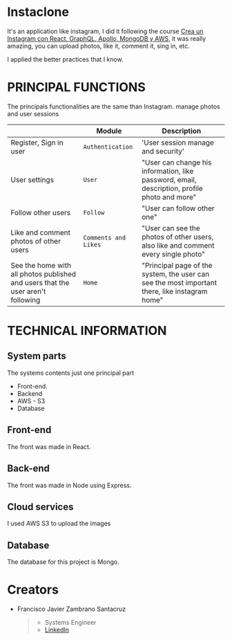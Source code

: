 # Instaclone
It's an application like instagram, I did it following the course [Crea un Instagram con React, GraphQL, Apollo, MongoDB y AWS](https://www.udemy.com/course/crea-tu-red-social-con-react-graphql-apollo-mongodb-y-aws/), it was really amazing, you can upload photos, like it, comment it, sing in, etc.

I applied the better practices that I know.

# PRINCIPAL FUNCTIONS
The principals functionalities are the same than Instagram.
manage photos and user sessions

|                |Module                          |Description                         |
|----------------|-------------------------------|-----------------------------|
|Register, Sign in user|`Authentication`            |'User session manage and security'            |
|User settings          |`User`            |"User can change his information, like password, email, description, profile photo and more"            |
|Follow other users          |`Follow`            |"User can follow other one"            |
|Like and comment photos of other users          |`Comments and Likes`            |"User can see the photos of other users, also like and comment every single photo"            |
|See the home with all photos published and users that the user aren't following          |`Home`            |"Principal page of the system, the user can see the most important there, like instagram home"            |
# TECHNICAL INFORMATION
## System parts

The systems contents just one principal part
- Front-end.
- Backend
- AWS - S3
- Database

## Front-end
The front was made in React.

## Back-end
The front was made in Node using Express.

## Cloud services
I used AWS S3 to upload the images

## Database
The database for this project is Mongo.


# Creators
- Francisco Javier Zambrano Santacruz
 	> - Systems Engineer
    > - [LinkedIn](https://www.linkedin.com/in/zsfrancisco/)
